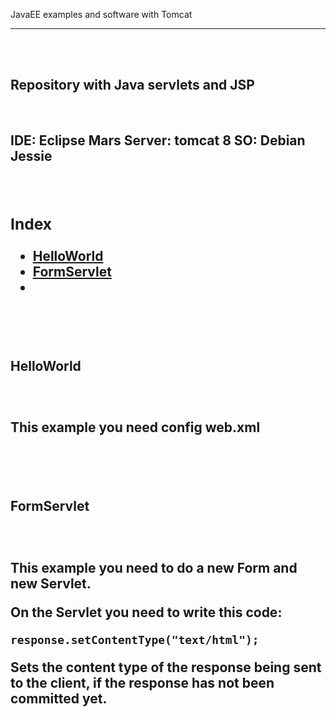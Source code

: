 JavaEE examples and software with Tomcat
<hr>
<br><br>
<h2>Repository with Java servlets and JSP</h2>
<br>
<h2><Software</h2>

IDE: Eclipse Mars
Server: tomcat 8
SO: Debian Jessie

<br>

<h3>Index</h3>
<ul>
	<li><a href=#HelloWorld>HelloWorld</a></li>
	<li><a href=#FormServlet>FormServlet</a><li>
</ul>


<br><br>

<h4 id="HelloWorld">HelloWorld</h4>
<br>
<p>This example you need config web.xml </p>
<br><br>

<h4 id="FormServlet">FormServlet</h4>
<br>
<p>This example you need to do a new Form and new Servlet.</p>
<p>On the Servlet you need to write this code:</p>
<code>response.setContentType("text/html");</code>
<p>Sets the content type of the response being sent to the client, 
	if the response has not been committed yet.</p>
<br><br>

